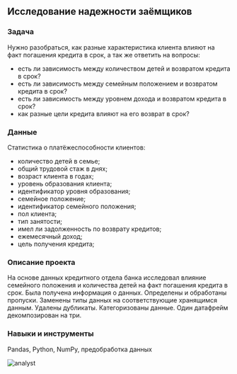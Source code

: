 ## Исследование надежности заёмщиков

### Задача 

Нужно разобраться, как разные характеристика клиента влияют на факт погашения кредита в срок, а так же ответить на вопросы:

- есть ли зависимость между количеством детей и возвратом кредита в срок?
- есть ли зависимость между семейным положением и возвратом кредита в срок?
- есть ли зависимость между уровнем дохода и возвратом кредита в срок?
- как разные цели кредита влияют на его возврат в срок?

### Данные

Статистика о платёжеспособности клиентов:
- количество детей в семье;
- общий трудовой стаж в днях;
- возраст клиента в годах;
- уровень образования клиента;
- идентификатор уровня образования;
- семейное положение;
- идентификатор семейного положения;
- пол клиента;
- тип занятости;
- имел ли задолженность по возврату кредитов;
- ежемесячный доход;
- цель получения кредита;

### Описание проекта  
На основе данных кредитного отдела банка исследовал влияние семейного положения и количества детей на факт погашения кредита в срок. Была получена информация о данных. Определены и обработаны пропуски. Заменены типы данных на соответствующие хранящимся данным. Удалены дубликаты. Категоризованы данные. Один датафрейм декомпозирован на три.

### Навыки и инструменты
Pandas, Python, NumPy, предобработка данных

![analyst](https://user-images.githubusercontent.com/119577732/216282615-aec40893-15a0-4e29-b4c2-d649816281bc.jpg)
